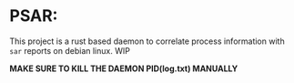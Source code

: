 # PSAR:

This project is a rust based daemon to correlate process information with `sar` reports on debian linux. WIP

**MAKE SURE TO KILL THE DAEMON PID(log.txt) MANUALLY**